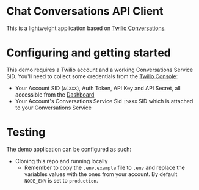 # Chat Conversations API Client

This is a lightweight application based on [Twilio Conversations](https://www.twilio.com/docs/conversations).

# Configuring and getting started

This demo requires a Twilio account and a working Conversations Service SID.
You'll need to collect some credentials from the [Twilio Console](https://www.twilio.com/console):

- Your Account SID (`ACXXX`), Auth Token, API Key and API Secret, all accessible from the [Dashboard](https://twilio.com/console/dashboard)
- Your Account's Conversations Service Sid `ISXXX` SID which is attached to your Conversations Service

# Testing

The demo application can be configured as such:

- Cloning this repo and running locally
  - Remember to copy the `.env.example` file to `.env` and replace the variables values with
    the ones from your account. By default `NODE_ENV` is set to `production`.
